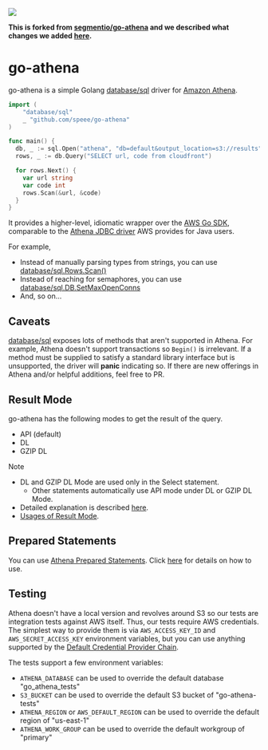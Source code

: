 [![](https://godoc.org/github.com/speee/go-athena?status.svg)](https://godoc.org/github.com/speee/go-athena)

**This is forked from [segmentio/go-athena](https://github.com/segmentio/go-athena) and we described what changes we added [here](./doc/introduction.md).**

# go-athena

go-athena is a simple Golang [database/sql] driver for [Amazon Athena](https://aws.amazon.com/athena/).

```go
import (
    "database/sql"
    _ "github.com/speee/go-athena"
)

func main() {
  db, _ := sql.Open("athena", "db=default&output_location=s3://results")
  rows, _ := db.Query("SELECT url, code from cloudfront")

  for rows.Next() {
    var url string
    var code int
    rows.Scan(&url, &code)
  }
}

```

It provides a higher-level, idiomatic wrapper over the
[AWS Go SDK](https://docs.aws.amazon.com/sdk-for-go/api/service/athena/),
comparable to the [Athena JDBC driver](http://docs.aws.amazon.com/athena/latest/ug/athena-jdbc-driver.html)
AWS provides for Java users.

For example,

- Instead of manually parsing types from strings, you can use [database/sql.Rows.Scan()](https://golang.org/pkg/database/sql/#Rows.Scan)
- Instead of reaching for semaphores, you can use [database/sql.DB.SetMaxOpenConns](https://golang.org/pkg/database/sql/#DB.SetMaxOpenConns)
- And, so on...


## Caveats

[database/sql] exposes lots of methods that aren't supported in Athena.
For example, Athena doesn't support transactions so `Begin()` is irrelevant.
If a method must be supplied to satisfy a standard library interface but is unsupported,
the driver will **panic** indicating so. If there are new offerings in Athena and/or
helpful additions, feel free to PR.

## Result Mode

go-athena has the following modes to get the result of the query.

- API (default)
- DL
- GZIP DL

Note

- DL and GZIP DL Mode are used only in the Select statement.
  - Other statements automatically use API mode under DL or GZIP DL Mode.
- Detailed explanation is described [here](doc/result_mode.md).
- [Usages of Result Mode](doc/result_mode.md#usages).

## Prepared Statements

You can use [Athena Prepared Statements](https://docs.aws.amazon.com/athena/latest/ug/querying-with-prepared-statements.html).
Click [here](doc/prepared_statements.md) for details on how to use.

## Testing

Athena doesn't have a local version and revolves around S3 so our tests are
integration tests against AWS itself. Thus, our tests require AWS credentials.
The simplest way to provide them is via `AWS_ACCESS_KEY_ID` and `AWS_SECRET_ACCESS_KEY`
environment variables, but you can use anything supported by the
[Default Credential Provider Chain].

The tests support a few environment variables:
- `ATHENA_DATABASE` can be used to override the default database "go_athena_tests"
- `S3_BUCKET` can be used to override the default S3 bucket of "go-athena-tests"
- `ATHENA_REGION` or `AWS_DEFAULT_REGION` can be used to override the default region of "us-east-1"
- `ATHENA_WORK_GROUP` can be used to override the default workgroup of "primary"


[database/sql]: https://golang.org/pkg/database/sql/
[Default Credential Provider Chain]: http://docs.aws.amazon.com/sdk-for-java/v1/developer-guide/credentials.html#credentials-default
